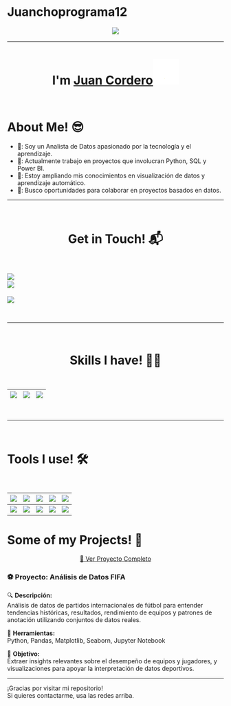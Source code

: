 # Juanchoprograma12


<p align="center">
  <img src="https://miro.medium.com/max/2048/1*OohqW5DGh9CQS4hLY5FXzA.png" height="230"/>
</p>
<hr>
<h1 align="center">I'm <a href="https://github.com/Juachoprograma12">Juan Cordero<a><img src="https://github.com/Kathryn-Jie/Kathryn-Jie/blob/main/wave.gif" width="60px"/></h1>
<br>
<h1>About Me! 😎</h1>

- 🏫: Soy un Analista de Datos apasionado por la tecnología y el aprendizaje.
- 🔭: Actualmente trabajo en proyectos que involucran Python, SQL y Power BI.
- 🌱: Estoy ampliando mis conocimientos en visualización de datos y aprendizaje automático.
- 🤔: Busco oportunidades para colaborar en proyectos basados en datos.
  
<hr>
<br>
<h1 align="center">Get in Touch! 📬</h1>
<br>

<a href="https://www.linkedin.com/in/juan-pérez-4512a7269" target="blank"><img align="center" src="https://img.shields.io/badge/Juan Cordero-0077B5?style=for-the-badge&logo=linkedin&logoColor=white" /></a> &nbsp;&nbsp;&nbsp;  
<a href="mailto:perezcorderojuanjose@gmail.com" target="blank"><img align="center" src="https://img.shields.io/badge/perezcorderojuanjose@gmail.com-D14836?style=for-the-badge&logo=gmail&logoColor=white" /></a>    
&nbsp;&nbsp;&nbsp;       
<a href="https://github.com/Juachoprograma12/fifa/blob/main/fifa.ipynb" target="blank"><img align="center" src="https://img.shields.io/badge/Proyecto%20FIFA-100000?style=for-the-badge&logo=github&logoColor=white" /></a>
  
<br>
<hr>
<br>
<h1 align="center">Skills I have! 🤸‍♂</h1>
<br>

|![](https://img.shields.io/badge/Data%20Analysis-blue?style=for-the-badge)|![](https://img.shields.io/badge/Data%20Visualization-blue?style=for-the-badge)|![](https://img.shields.io/badge/Dashboards-red?style=for-the-badge)|
|---|---|---|

<br>
<hr>
<br>
<h1>Tools I use! 🛠️</h1>
<br>
 
|![](https://img.shields.io/badge/Python-FFD43B?style=for-the-badge&logo=python&logoColor=darkgreen)|![](https://img.shields.io/badge/Jupyter-F37626.svg?&style=for-the-badge&logo=Jupyter&logoColor=white)|![](https://img.shields.io/badge/Pandas-2C2D72?style=for-the-badge&logo=pandas&logoColor=white)|![](https://img.shields.io/badge/Numpy-777BB4?style=for-the-badge&logo=numpy&logoColor=white)|![](https://img.shields.io/badge/Matplotlib-F58025?style=for-the-badge&logo=matplotlib&logoColor=white)|
|---|---|---|---|---|
|![](https://img.shields.io/badge/SQL-4479A1?style=for-the-badge&logo=postgresql&logoColor=white)|![](https://img.shields.io/badge/PostgreSQL-336791?style=for-the-badge&logo=postgresql&logoColor=white)|![](https://img.shields.io/badge/Power%20BI-F2C811?style=for-the-badge&logo=powerbi&logoColor=black)|![](https://img.shields.io/badge/Excel-217346?style=for-the-badge&logo=microsoft-excel&logoColor=white)|![](https://img.shields.io/badge/Seaborn-2D5F73?style=for-the-badge&logo=seaborn&logoColor=white)|

<h1>Some of my Projects! 🎨</h1>

<p align="center">
  <a href="https://github.com/Juachoprograma12/fifa/blob/main/fifa.ipynb" target="_blank">
    📌 Ver Proyecto Completo
  </a>
</p>

### ⚽ Proyecto: Análisis de Datos FIFA

🔍 **Descripción:**  
Análisis de datos de partidos internacionales de fútbol para entender tendencias históricas, resultados, rendimiento de equipos y patrones de anotación utilizando conjuntos de datos reales.

🧰 **Herramientas:**  
Python, Pandas, Matplotlib, Seaborn, Jupyter Notebook

🎯 **Objetivo:**  
Extraer insights relevantes sobre el desempeño de equipos y jugadores, y visualizaciones para apoyar la interpretación de datos deportivos.

---

¡Gracias por visitar mi repositorio!  
Si quieres contactarme, usa las redes arriba.
